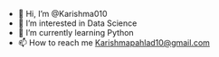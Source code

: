 - 👋 Hi, I’m @Karishma010
- 👀 I’m interested in Data Science
- 🌱 I’m currently learning Python
- 📫 How to reach me Karishmapahlad10@gmail.com

<!---
Karishma010/Karishma010 is a ✨ special ✨ repository because its `README.md` (this file) appears on your GitHub profile.
You can click the Preview link to take a look at your changes.
--->

